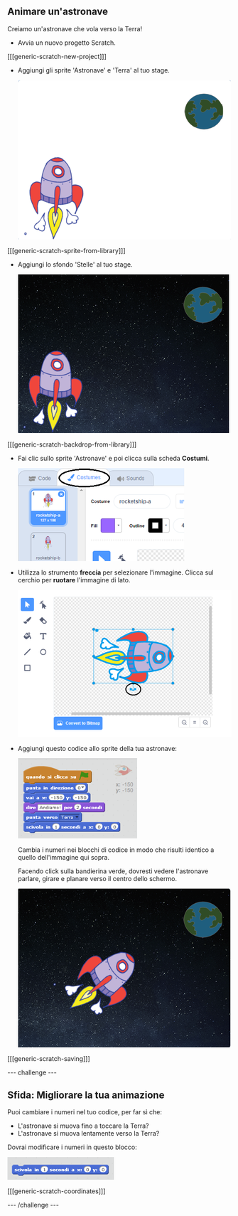 ## Animare un'astronave

Creiamo un'astronave che vola verso la Terra!

+ Avvia un nuovo progetto Scratch.

[[[generic-scratch-new-project]]]

+ Aggiungi gli sprite 'Astronave' e 'Terra' al tuo stage.
    
    ![Sprite 'Astronave' e 'Terra'](images/space-sprites.png)

[[[generic-scratch-sprite-from-library]]]

+ Aggiungi lo sfondo 'Stelle' al tuo stage.
    
    ![Sfondo spaziale](images/space-backdrop.png)

[[[generic-scratch-backdrop-from-library]]]

+ Fai clic sullo sprite 'Astronave' e poi clicca sulla scheda **Costumi**.
    
    ![Costume dello sprite](images/space-costume.png)

+ Utilizza lo strumento **freccia** per selezionare l'immagine. Clicca sul cerchio per **ruotare** l'immagine di lato.
    
    ![Ruotare un costume](images/space-rotate.png)

+ Aggiungi questo codice allo sprite della tua astronave:
    
    ![Codice dell'astronave](images/space-animate.png)
    
    Cambia i numeri nei blocchi di codice in modo che risulti identico a quello dell'immagine qui sopra.
    
    Facendo click sulla bandierina verde, dovresti vedere l'astronave parlare, girare e planare verso il centro dello schermo.
    
    ![Testare l'animazione di un'astronave](images/space-animate-stage.png)

[[[generic-scratch-saving]]]

\--- challenge \---

## Sfida: Migliorare la tua animazione

Puoi cambiare i numeri nel tuo codice, per far sì che:

+ L'astronave si muova fino a toccare la Terra?
+ L'astronave si muova lentamente verso la Terra?

Dovrai modificare i numeri in questo blocco:

![Blocco scivola](images/space-glide.png)

[[[generic-scratch-coordinates]]]

\--- /challenge \---